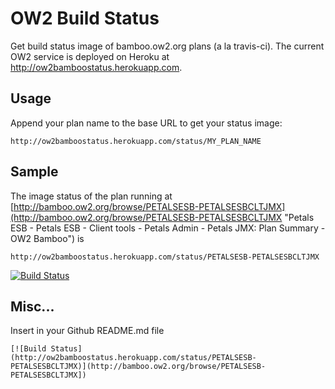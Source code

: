 # OW2 Build Status

Get build status image of bamboo.ow2.org plans (a la travis-ci). The current OW2 service is deployed on Heroku at http://ow2bamboostatus.herokuapp.com.

## Usage

Append your plan name to the base URL to get your status image:

    http://ow2bamboostatus.herokuapp.com/status/MY_PLAN_NAME

## Sample

The image status of the plan running at [http://bamboo.ow2.org/browse/PETALSESB-PETALSESBCLTJMX](http://bamboo.ow2.org/browse/PETALSESB-PETALSESBCLTJMX "Petals ESB - Petals ESB - Client tools - Petals Admin - Petals JMX: Plan Summary - OW2 Bamboo") is 

    http://ow2bamboostatus.herokuapp.com/status/PETALSESB-PETALSESBCLTJMX

[![Build Status](http://ow2bamboostatus.herokuapp.com/status/PETALSESB-PETALSESBCLTJMX)](http://ow2bamboostatus.herokuapp.com/status/PETALSESB-PETALSESBCLTJMX])


## Misc...

Insert in your Github README.md file

    [![Build Status](http://ow2bamboostatus.herokuapp.com/status/PETALSESB-PETALSESBCLTJMX)](http://bamboo.ow2.org/browse/PETALSESB-PETALSESBCLTJMX])
